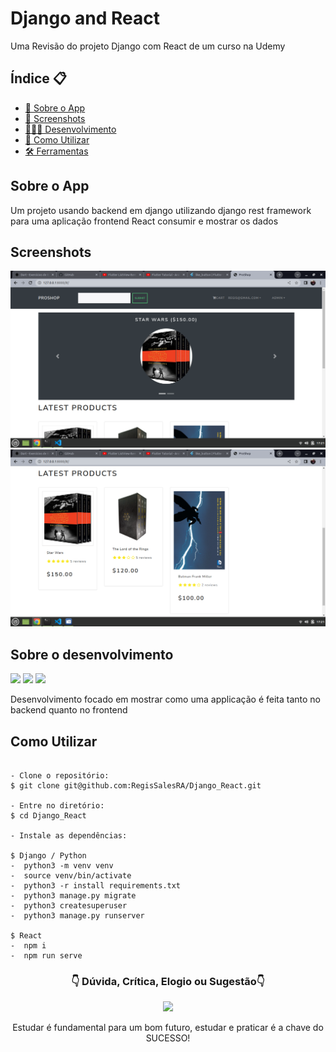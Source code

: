 # Django and React

Uma Revisão do projeto Django com React de um curso na Udemy

<h2>Índice 📋</h2>

   <p>

   - [📖 Sobre o App](#Sobre-o-App)
   - [📱 Screenshots](#Screenshots)
   - [👨🏽‍💻 Desenvolvimento](#Sobre-o-desenvolvimento)
   - [📲 Como Utilizar](#Como-Utilizar)
   - [🛠 Ferramentas](#Packages-utilizadas)

   </p>

<h2>Sobre o App</h2>

<p>
Um projeto usando backend em django utilizando django rest framework para uma aplicação frontend React consumir e mostrar os dados
</p>

<h2>Screenshots</h2>

<img src="https://github.com/RegisSalesRA/Django_React/blob/master/readme/Screenshot%20from%202022-10-24%2017-21-07.png" > 

<img src="https://github.com/RegisSalesRA/Django_React/blob/master/readme/Screenshot%20from%202022-10-24%2017-21-15.png" > 


<p>
</p>

<h2>Sobre o desenvolvimento</h2>

<img src="https://img.shields.io/badge/Django Version-3.3.2-blue"> <img src="https://img.shields.io/badge/Python Version-2.18.1-blueviolet"> <img src="https://img.shields.io/badge/React version-11.0.16-yellowgreen">
 
<p>
Desenvolvimento focado em mostrar como uma applicação é feita tanto no backend quanto no frontend
</p>


<h2>Como Utilizar</h2>
<p>

```

- Clone o repositório:
$ git clone git@github.com:RegisSalesRA/Django_React.git

- Entre no diretório:
$ cd Django_React

- Instale as dependências:
  
$ Django / Python
-  python3 -m venv venv 
-  source venv/bin/activate
-  python3 -r install requirements.txt
-  python3 manage.py migrate
-  python3 createsuperuser
-  python3 manage.py runserver

$ React
-  npm i
-  npm run serve

```

</p>
 
<p>


<p align="center">
<h3 align="center">👇 Dúvida, Crítica, Elogio ou Sugestão👇</h3> 
  </p>
  <p align="center">
  <a href="https://www.linkedin.com/in/regisrommel/" target="_blank"><img src="https://img.shields.io/badge/-LinkedIn-%230077B5?style=for-the-badge&logo=linkedin&logoColor=white" target="_blank">
  </a> 
</p>
<p align="center">
 Estudar é fundamental para um bom futuro, estudar e praticar é a chave do SUCESSO!
</p>
